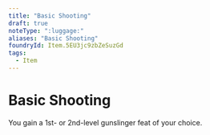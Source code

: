 ```yaml
---
title: "Basic Shooting"
draft: true
noteType: ":luggage:"
aliases: "Basic Shooting"
foundryId: Item.5EU3jc9zbZeSuzGd
tags:
  - Item
---
```


# Basic Shooting

You gain a 1st- or 2nd-level gunslinger feat of your choice.
